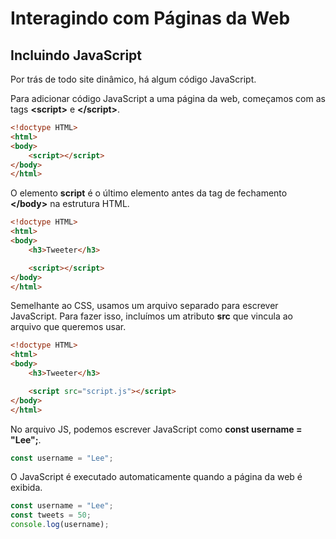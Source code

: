 # Interagindo com Páginas da Web

## Incluindo JavaScript

Por trás de todo site dinâmico, há algum código JavaScript.

Para adicionar código JavaScript a uma página da web, começamos com as tags **&lt;script&gt;** e **&lt;/script&gt;**.

```html
<!doctype HTML>
<html>
<body>
    <script></script>
</body>
</html>
```

O elemento **script** é o último elemento antes da tag de fechamento **&lt;/body&gt;** na estrutura HTML.

```html
<!doctype HTML>
<html>
<body>
    <h3>Tweeter</h3>

    <script></script>
</body>
</html>
```

Semelhante ao CSS, usamos um arquivo separado para escrever JavaScript. Para fazer isso, incluímos um atributo **src** que vincula ao arquivo que queremos usar.


```html
<!doctype HTML>
<html>
<body>
    <h3>Tweeter</h3>

    <script src="script.js"></script>
</body>
</html>
```

No arquivo JS, podemos escrever JavaScript como **const username = "Lee";**.

```js
const username = "Lee";
```
O JavaScript é executado automaticamente quando a página da web é exibida.

```js
const username = "Lee";
const tweets = 50;
console.log(username);
```